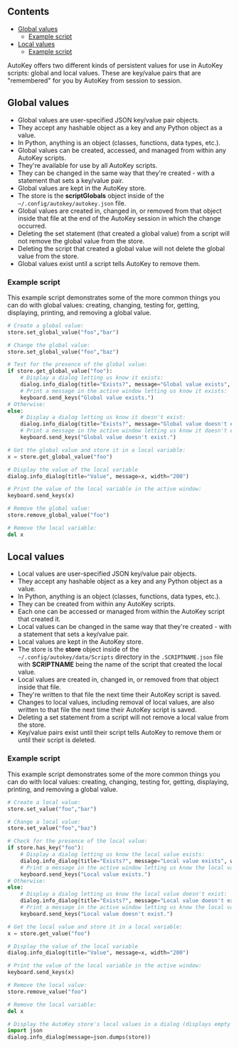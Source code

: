 ## Contents

* [Global values](#global-values)
   * [Example script](#example-script)
* [Local values](#local-values)
   * [Example script](#example-script-1)

AutoKey offers two different kinds of persistent values for use in AutoKey scripts: global and local values. These are key/value pairs that are "remembered" for you by AutoKey from session to session.

## <a id="global-values">Global values
- Global values are user-specified JSON key/value pair objects.
- They accept any hashable object as a key and any Python object as a value.
- In Python, anything is an object (classes, functions, data types, etc.).
- Global values can be created, accessed, and managed from within any AutoKey scripts.
- They're available for use by all AutoKey scripts.
- They can be changed in the same way that they're created - with a statement that sets a key/value pair.
- Global values are kept in the AutoKey store.
- The store is the **scriptGlobals** object inside of the `~/.config/autokey/autokey.json` file.
- Global values are created in, changed in, or removed from that object inside that file at the end of the AutoKey session in which the change occurred.
- Deleting the set statement (that created a global value) from a script will not remove the global value from the store.
- Deleting the script that created a global value will not delete the global value from the store.
- Global values exist until a script tells AutoKey to remove them.

### <a id="example-script">Example script
This example script demonstrates some of the more common things you can do with global values: creating, changing, testing for, getting, displaying, printing, and removing a global value.
```python
# Create a global value:
store.set_global_value("foo","bar")

# Change the global value:
store.set_global_value("foo","baz")

# Test for the presence of the global value:
if store.get_global_value("foo"):
    # Display a dialog letting us know it exists:
    dialog.info_dialog(title="Exists?", message="Global value exists", width="200")
    # Print a message in the active window letting us know it exists:
    keyboard.send_keys("Global value exists.")
# Otherwise:
else:
    # Display a dialog letting us know it doesn't exist:
    dialog.info_dialog(title="Exists?", message="Global value doesn't exist", width="200")
    # Print a message in the active window letting us know it doesn't exist:
    keyboard.send_keys("Global value doesn't exist.")

# Get the global value and store it in a local variable:
x = store.get_global_value("foo")

# Display the value of the local variable
dialog.info_dialog(title="Value", message=x, width="200")

# Print the value of the local variable in the active window:
keyboard.send_keys(x)

# Remove the global value:
store.remove_global_value("foo")

# Remove the local variable:
del x
```

## <a id="local-values">Local values
- Local values are user-specified JSON key/value pair objects.
- They accept any hashable object as a key and any Python object as a value.
- In Python, anything is an object (classes, functions, data types, etc.).
- They can be created from within any AutoKey scripts.
- Each one can be accessed or managed from within the AutoKey script that created it.
- Local values can be changed in the same way that they're created - with a statement that sets a key/value pair.
- Local values are kept in the AutoKey store.
- The store is the **store** object inside of the `~/.config/autokey/data/Scripts` directory in the `.SCRIPTNAME.json` file with **SCRIPTNAME** being the name of the script that created the local value.
- Local values are created in, changed in, or removed from that object inside that file.
- They're written to that file the next time their AutoKey script is saved.
- Changes to local values, including removal of local values, are also written to that file the next time their AutoKey script is saved.
- Deleting a set statement from a script will not remove a local value from the store.
- Key/value pairs exist until their script tells AutoKey to remove them or until their script is deleted.

### <a id="example-script-1">Example script
This example script demonstrates some of the more common things you can do with local values: creating, changing, testing for, getting, displaying, printing, and removing a global value.

```python
# Create a local value:
store.set_value("foo","bar")

# Change a local value:
store.set_value("foo","baz")

# Check for the presence of the local value:
if store.has_key("foo"):
    # Display a dialog letting us know the local value exists:
    dialog.info_dialog(title="Exists?", message="Local value exists", width="200")
    # Print a message in the active window letting us know the local value exists:
    keyboard.send_keys("Local value exists.")
# Otherwise:
else:
    # Display a dialog letting us know the local value doesn't exist:
    dialog.info_dialog(title="Exists?", message="Local value doesn't exist", width="200")
    # Print a message in the active window letting us know the local value doesn't exist:
    keyboard.send_keys("Local value doesn't exist.")

# Get the local value and store it in a local variable:
x = store.get_value("foo")

# Display the value of the local variable
dialog.info_dialog(title="Value", message=x, width="200")

# Print the value of the local variable in the active window:
keyboard.send_keys(x)

# Remove the local value:
store.remove_value("foo")

# Remove the local variable:
del x

# Display the AutoKey store's local values in a dialog (displays empty brackets when there are none):
import json
dialog.info_dialog(message=json.dumps(store))
```
